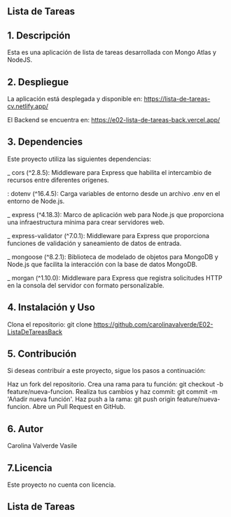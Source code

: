 ## **Lista de Tareas**

## 1. Descripción
Esta es una aplicación de lista de tareas desarrollada con Mongo Atlas y NodeJS.

## 2. Despliegue

La aplicación está desplegada y disponible en: 
https://lista-de-tareas-cv.netlify.app/

El Backend se encuentra en:
https://e02-lista-de-tareas-back.vercel.app/

## 3. Dependencies
Este proyecto utiliza las siguientes dependencias:

_ cors (^2.8.5): Middleware para Express que habilita el intercambio de recursos entre diferentes orígenes.

: dotenv (^16.4.5): Carga variables de entorno desde un archivo .env en el entorno de Node.js.

_ express (^4.18.3): Marco de aplicación web para Node.js que proporciona una infraestructura mínima para crear servidores web.

_ express-validator (^7.0.1): Middleware para Express que proporciona funciones de validación y saneamiento de datos de entrada.

_ mongoose (^8.2.1): Biblioteca de modelado de objetos para MongoDB y Node.js que facilita la interacción con la base de datos MongoDB.

_ morgan (^1.10.0): Middleware para Express que registra solicitudes HTTP en la consola del servidor con formato personalizable.

## 4. Instalación y Uso
Clona el repositorio: git clone https://github.com/carolinavalverde/E02-ListaDeTareasBack

## 5. Contribución
Si deseas contribuir a este proyecto, sigue los pasos a continuación:

Haz un fork del repositorio.
Crea una rama para tu función: git checkout -b feature/nueva-funcion.
Realiza tus cambios y haz commit: git commit -m 'Añadir nueva función'.
Haz push a la rama: git push origin feature/nueva-funcion.
Abre un Pull Request en GitHub.

## 6. Autor
Carolina Valverde Vasile

## 7.Licencia
Este proyecto no cuenta con licencia.

## **Lista de Tareas**
